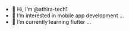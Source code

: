 - 👋 Hi, I’m @athira-tech1
- 👀 I’m interested in mobile app development ...
- 🌱 I’m currently learning flutter ...


<!---
athira-tech1/athira-tech1 is a ✨ special ✨ repository because its `README.md` (this file) appears on your GitHub profile.
You can click the Preview link to take a look at your changes.
--->
